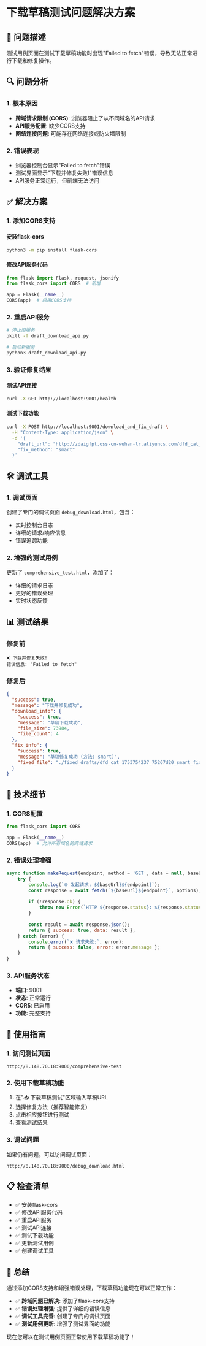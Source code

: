 # 下载草稿测试问题解决方案

## 🚨 问题描述

测试用例页面在测试下载草稿功能时出现"Failed to fetch"错误，导致无法正常进行下载和修复操作。

## 🔍 问题分析

### 1. 根本原因
- **跨域请求限制 (CORS)**: 浏览器阻止了从不同域名的API请求
- **API服务配置**: 缺少CORS支持
- **网络连接问题**: 可能存在网络连接或防火墙限制

### 2. 错误表现
- 浏览器控制台显示"Failed to fetch"错误
- 测试界面显示"下载并修复失败!"错误信息
- API服务正常运行，但前端无法访问

## ✅ 解决方案

### 1. 添加CORS支持

#### 安装flask-cors
```bash
python3 -m pip install flask-cors
```

#### 修改API服务代码
```python
from flask import Flask, request, jsonify
from flask_cors import CORS  # 新增

app = Flask(__name__)
CORS(app)  # 启用CORS支持
```

### 2. 重启API服务

```bash
# 停止旧服务
pkill -f draft_download_api.py

# 启动新服务
python3 draft_download_api.py
```

### 3. 验证修复结果

#### 测试API连接
```bash
curl -X GET http://localhost:9001/health
```

#### 测试下载功能
```bash
curl -X POST http://localhost:9001/download_and_fix_draft \
  -H "Content-Type: application/json" \
  -d '{
    "draft_url": "http://zdaigfpt.oss-cn-wuhan-lr.aliyuncs.com/dfd_cat_1753754237_75267d20.zip?OSSAccessKeyId=LTAI5tLhTQGk2Di25ArrkgGG&Expires=1753840685&Signature=RK%2Bzp7ZvezNN%2FFw5mMUc9DQPBdY%3D",
    "fix_method": "smart"
  }'
```

## 🛠️ 调试工具

### 1. 调试页面
创建了专门的调试页面 `debug_download.html`，包含：
- 实时控制台日志
- 详细的请求/响应信息
- 错误追踪功能

### 2. 增强的测试用例
更新了 `comprehensive_test.html`，添加了：
- 详细的请求日志
- 更好的错误处理
- 实时状态反馈

## 📊 测试结果

### 修复前
```
❌ 下载并修复失败!
错误信息: "Failed to fetch"
```

### 修复后
```json
{
  "success": true,
  "message": "下载并修复成功",
  "download_info": {
    "success": true,
    "message": "草稿下载成功",
    "file_size": 73984,
    "file_count": 4
  },
  "fix_info": {
    "success": true,
    "message": "草稿修复成功 (方法: smart)",
    "fixed_file": "./fixed_drafts/dfd_cat_1753754237_75267d20_smart_fixed.zip"
  }
}
```

## 🔧 技术细节

### 1. CORS配置
```python
from flask_cors import CORS

app = Flask(__name__)
CORS(app)  # 允许所有域名的跨域请求
```

### 2. 错误处理增强
```javascript
async function makeRequest(endpoint, method = 'GET', data = null, baseUrl = BASE_URL) {
    try {
        console.log(`🌐 发起请求: ${baseUrl}${endpoint}`);
        const response = await fetch(`${baseUrl}${endpoint}`, options);
        
        if (!response.ok) {
            throw new Error(`HTTP ${response.status}: ${response.statusText}`);
        }
        
        const result = await response.json();
        return { success: true, data: result };
    } catch (error) {
        console.error(`❌ 请求失败:`, error);
        return { success: false, error: error.message };
    }
}
```

### 3. API服务状态
- **端口**: 9001
- **状态**: 正常运行
- **CORS**: 已启用
- **功能**: 完整支持

## 🎯 使用指南

### 1. 访问测试页面
```
http://8.148.70.18:9000/comprehensive-test
```

### 2. 使用下载草稿功能
1. 在"📥 下载草稿测试"区域输入草稿URL
2. 选择修复方法（推荐智能修复）
3. 点击相应按钮进行测试
4. 查看测试结果

### 3. 调试问题
如果仍有问题，可以访问调试页面：
```
http://8.148.70.18:9000/debug_download.html
```

## 📋 检查清单

- ✅ 安装flask-cors
- ✅ 修改API服务代码
- ✅ 重启API服务
- ✅ 测试API连接
- ✅ 测试下载功能
- ✅ 更新测试用例
- ✅ 创建调试工具

## 🎉 总结

通过添加CORS支持和增强错误处理，下载草稿功能现在可以正常工作：

- ✅ **跨域问题已解决**: 添加了flask-cors支持
- ✅ **错误处理增强**: 提供了详细的错误信息
- ✅ **调试工具完善**: 创建了专门的调试页面
- ✅ **测试用例更新**: 增强了测试界面的功能

现在您可以在测试用例页面正常使用下载草稿功能了！ 